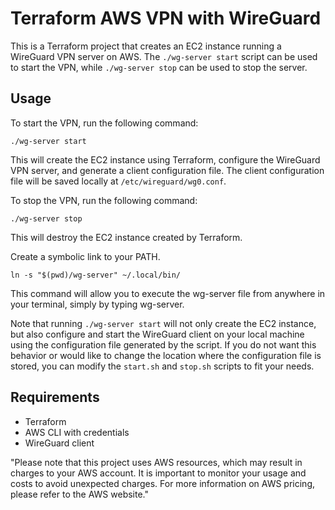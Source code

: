 # Terraform AWS VPN with WireGuard

This is a Terraform project that creates an EC2 instance running a WireGuard VPN server on AWS. The `./wg-server start` script can be used to start the VPN, while `./wg-server stop` can be used to stop the server.

## Usage

To start the VPN, run the following command:

`./wg-server start`

This will create the EC2 instance using Terraform, configure the WireGuard VPN server, and generate a client configuration file. The client configuration file will be saved locally at `/etc/wireguard/wg0.conf`.


To stop the VPN, run the following command:

`./wg-server stop`

This will destroy the EC2 instance created by Terraform.


Create a symbolic link to your PATH. 

`ln -s "$(pwd)/wg-server" ~/.local/bin/`

This command will allow you to execute the wg-server file from anywhere in your terminal, simply by typing wg-server.



Note that running `./wg-server start` will not only create the EC2 instance, but also configure and start the WireGuard client on your local machine using the configuration file generated by the script. If you do not want this behavior or would like to change the location where the configuration file is stored, you can modify the `start.sh` and `stop.sh` scripts to fit your needs.

## Requirements

- Terraform
- AWS CLI with credentials
- WireGuard client

"Please note that this project uses AWS resources, which may result in charges to your AWS account. It is important to monitor your usage and costs to avoid unexpected charges. For more information on AWS pricing, please refer to the AWS website."
